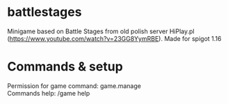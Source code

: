 # battlestages
Minigame based on Battle Stages from old polish server HiPlay.pl (https://www.youtube.com/watch?v=23GG8YymRBE). Made for spigot 1.16

# Commands & setup
Permission for game command: game.manage
<br>
Commands help: /game help
